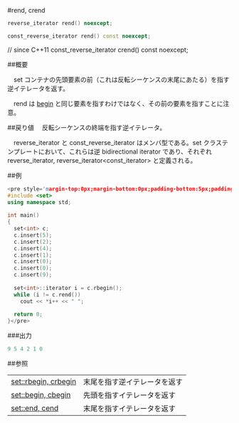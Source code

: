 #rend, crend
```cpp
reverse_iterator rend() noexcept;

const_reverse_iterator rend() const noexcept;
```

// since C++11
const_reverse_iterator crend() const noexcept;




##概要

　set コンテナの先頭要素の前（これは反転シーケンスの末尾にあたる）を指す逆イテレータを返す。

　rend は [begin](/reference/set/begin.md) と同じ要素を指すわけではなく、その前の要素を指すことに注意。


##戻り値
　反転シーケンスの終端を指す逆イテレータ。

　reverse_iterator と const_reverse_iterator はメンバ型である。set クラステンプレートにおいて、これらは逆 bidirectional iterator であり、それぞれ reverse_iterator<iterator>, reverse_iterator<const_iterator> と定義される。


##例

```cpp
<pre style='margin-top:0px;margin-bottom:0px;padding-bottom:5px;padding-top:3px;padding-left:10px;line-height:normal;background-color:rgb(240,240,240)'>#include <iostream>
#include <set>
using namespace std;
 
int main()
{
  set<int> c;
  c.insert(5);
  c.insert(2);
  c.insert(4);
  c.insert(1);
  c.insert(0);
  c.insert(0);
  c.insert(9);
 
  set<int>::iterator i = c.rbegin();
  while (i != c.rend())
    cout << *i++ << " ";
  
  return 0;
}</pre>
```

###出力

```cpp
9 5 4 2 1 0 
```

##参照

| | |
|------------------------------------------------------------------------------------------------|--------------------------------------------|
| [set::rbegin, crbegin](/reference/set/rbegin.md) | 末尾を指す逆イテレータを返す |
| [set::begin, cbegin](/reference/set/begin.md) | 先頭を指すイテレータを返す |
| [set::end, cend](/reference/set/end.md) | 末尾を指すイテレータを返す |


